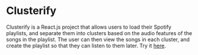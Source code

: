 # Clusterify
Clusterify is a React.js project that allows users to load their Spotify playlists, and separate them into clusters based on the audio features of the songs in the playlist. The user can then view the songs in each cluster, and create the playlist so that they can listen to them later. Try it [here](https://fklc.github.io/Clusterify/).